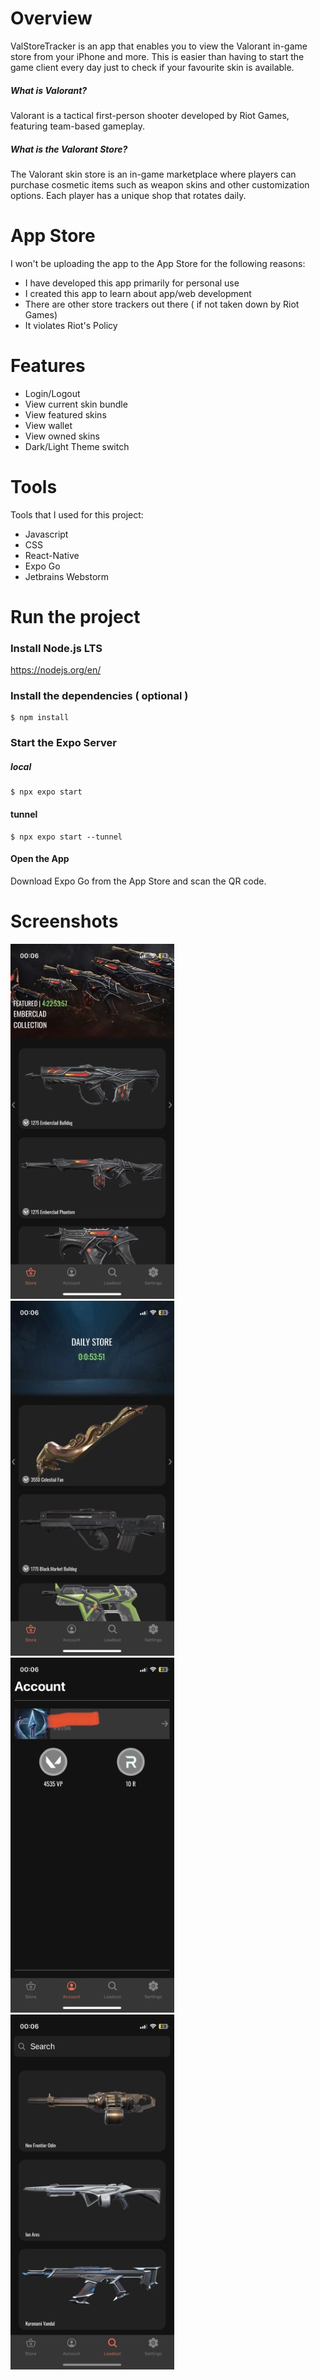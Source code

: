 # Overview

ValStoreTracker is an app that enables you to view the Valorant in-game store from your iPhone and more. This is easier than having to start the game client every day just to check if your favourite skin is available.

##### What is Valorant?
Valorant is a tactical first-person shooter developed by Riot Games, featuring team-based gameplay.

##### What is the Valorant Store?
The Valorant skin store is an in-game marketplace where players can purchase cosmetic items such as weapon skins and other customization options. Each player has a unique shop that rotates daily.

# App Store

I won't be uploading the app to the App Store for the following reasons:
- I have developed this app primarily for personal use
- I created this app to learn about app/web development
- There are other store trackers out there ( if not taken down by Riot Games)
- It violates Riot's Policy

# Features
- Login/Logout
- View current skin bundle
- View featured skins
- View wallet
- View owned skins
- Dark/Light Theme switch

# Tools

Tools that I used for this project:

- Javascript
- CSS
- React-Native
- Expo Go
- Jetbrains Webstorm

# Run the project
### Install Node.js LTS

https://nodejs.org/en/

### Install the dependencies ( optional )

```
$ npm install
```

### Start the Expo Server
##### local
```
$ npx expo start
```
#### tunnel
```
$ npx expo start --tunnel
```

#### Open the App

Download Expo Go from the App Store and
scan the QR code.

# Screenshots
![Bundle with Dark Theme](assets/screenshots/bundleDark.jpeg)
![Featured Skins with Dark Theme](assets/screenshots/featuredDark.jpeg)
![Account View with Dark Theme](assets/screenshots/accountDark.jpeg)
![Owned skins View with Dark Theme](assets/screenshots/loadoutDark.jpeg)


